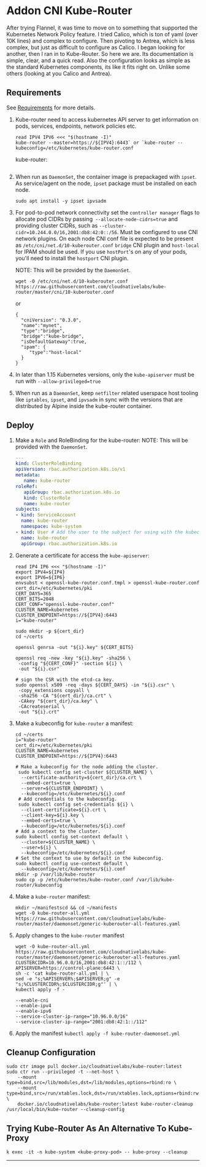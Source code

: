 # Addon CNI Kube-Router

After trying Flannel, it was time to move on to something that supported the
Kubernetes Network Policy feature. I tried Calico, which is ton of yaml (over
10K lines) and complex to configure. Then pivoting to Antrea, which is less
complex, but just as difficult to configure as Calico. I began looking for
another, then I ran in to Kube-Router. So here we are. Its documentation
is simple, clear, and a quick read. Also the configuration looks as simple
as the standard Kubernetes components, its like it fits right on. Unlike some
others (looking at you Calico and Antrea).

## Requirements

See [Requirements] for more details.

1. Kube-router need to access kubernetes API server to get information on pods,
   services, endpoints, network policies etc.
   ```shell
   read IPV4 IPV6 <<< "$(hostname -I)"
   kube-router --master=https://${IPV4}:6443` or `kube-router --kubeconfig=/etc/kubernetes/kube-router.conf
   ```
   kube-router:
   ```yaml
   
   ```
2. When run as `DaemonSet`, the container image is prepackaged with `ipset`.
   As service/agent on the node, `ipset` package must be installed
   on each node.

   ```shell
   sudo apt install -y ipset ipvsadm
   ```
3. For pod-to-pod network connectivity set the `controller manager` flags to
   allocate pod CIDRs by passing` --allocate-node-cidrs=true` and providing
   cluster CIDRs, such as `--cluster-cidr=10.244.0.0/16,2001:db8:42:0::/56`.
   Must be configured to use CNI network plugins. On each node CNI conf file is
   expected to be present as `/etc/cni/net.d/10-kuberouter.conf` `bridge` CNI
   plugin and `host-local` for IPAM should be used. If you use `hostPort`'s on
   any of your pods, you'll need to install the `hostport` CNI plugin.
   
   NOTE: This will be provided by the `DaemonSet`.
   ```shell
   wget -O /etc/cni/net.d/10-kuberouter.conf https://raw.githubusercontent.com/cloudnativelabs/kube-router/master/cni/10-kuberouter.conf
   ```
   or
   ```text
   {
     "cniVersion": "0.3.0",
     "name":"mynet",
     "type":"bridge",
     "bridge":"kube-bridge",
     "isDefaultGateway":true,
     "ipam": {
        "type":"host-local"
     }
   }
   ```
4. In later than 1.15 Kubernetes versions, only the `kube-apiserver` must be
   run with `--allow-privileged=true`
5. When run as a `DaemonSet`, keep `netfilter` related userspace host tooling
   like `iptables`, `ipset`, and `ipvsadm` in sync with the versions that are
   distributed by Alpine inside the kube-router container.

## Deploy

1. Make a `Role` and RoleBinding for the kube-router:
   NOTE: This will be provided with the `DaemonSet`.
   ```yaml
   ---
   kind: ClusterRoleBinding
   apiVersion: rbac.authorization.k8s.io/v1
   metadata:
      name: kube-router
   roleRef:
      apiGroup: rbac.authorization.k8s.io
      kind: ClusterRole
      name: kube-router
   subjects:
   - kind: ServiceAccount
     name: kube-router
     namespace: kube-system
   - kind: User # Add the user to the subject for using with the kubeconfig we generated.
     name: kube-router
     apiGroup: rbac.authorization.k8s.io
      ```
2. Generate a certificate for access the `kube-apiserver`:
   ```shell
   read IP4 IP6 <<< "$(hostname -I)"
   export IPV4=${IP4}
   export IPV6=${IP6}
   envsubst < openssl-kube-router.conf.tmpl > openssl-kube-router.conf
   cert_dir=/etc/kubernetes/pki
   CERT_DAYS=365
   CERT_BITS=2048
   CERT_CONF="openssl-kube-router.conf"
   CLUSTER_NAME=kubernetes
   CLUSTER_ENDPOINT=https://${IPV4}:6443
   i="kube-router"

   sudo mkdir -p ${cert_dir}
   cd ~/certs

   openssl genrsa -out "${i}.key" ${CERT_BITS}

   openssl req -new -key "${i}.key" -sha256 \
    -config "${CERT_CONF}" -section ${i} \
    -out "${i}.csr"

   # sign the CSR with the etcd-ca key.
   sudo openssl x509 -req -days ${CERT_DAYS} -in "${i}.csr" \
    -copy_extensions copyall \
    -sha256 -CA "${cert_dir}/ca.crt" \
    -CAkey "${cert_dir}/ca.key" \
    -CAcreateserial \
    -out "${i}.crt"
   ```
3. Make a kubeconfig for `kube-router` a manifest:
   ```shell
   cd ~/certs
   i="kube-router"
   cert_dir=/etc/kubernetes/pki
   CLUSTER_NAME=kubernetes
   CLUSTER_ENDPOINT=https://${IPV4}:6443

   # Make a kubeconfig for the node adding the cluster.
    sudo kubectl config set-cluster ${CLUSTER_NAME} \
     --certificate-authority=${cert_dir}/ca.crt \
     --embed-certs=true \
     --server=${CLUSTER_ENDPOINT} \
     --kubeconfig=/etc/kubernetes/${i}.conf
    # Add credentials to the kubeconfig.
    sudo kubectl config set-credentials ${i} \
     --client-certificate=${i}.crt \
     --client-key=${i}.key \
     --embed-certs=true \
     --kubeconfig=/etc/kubernetes/${i}.conf
   # Add a context to the cluster.
   sudo kubectl config set-context default \
     --cluster=${CLUSTER_NAME} \
     --user=${i} \
     --kubeconfig=/etc/kubernetes/${i}.conf
   # Set the context to use by default in the kubeconfig.
   sudo kubectl config use-context default \
     --kubeconfig=/etc/kubernetes/${i}.conf
   mkdir -p /var/lib/kube-router
   sudo cp -p /etc/kubernetes/kube-router.conf /var/lib/kube-router/kubeconfig
   ```
4. Make a `kube-router` manifest:
   ```shell
   mkdir ~/manifestscd && cd ~/manifests
   wget -O kube-router-all.yml https://raw.githubusercontent.com/cloudnativelabs/kube-router/master/daemonset/generic-kuberouter-all-features.yaml

   ```
5. Apply changes to the `kube-router` manifest
   ```text
   wget -O kube-router-all.yml https://raw.githubusercontent.com/cloudnativelabs/kube-router/master/daemonset/generic-kuberouter-all-features.yaml
   CLUSTERCIDR=10.96.0.0/16,2001:db8:42:1::/112 \
   APISERVER=https://control-plane:6443 \
   sh -c 'cat kube-router-all.yml | \
   sed -e "s;%APISERVER%;$APISERVER;g" -e "s;%CLUSTERCIDR%;$CLUSTERCIDR;g"' | \
   kubectl apply -f -

   --enable-cni
   --enable-ipv4
   --enable-ipv6
   --service-cluster-ip-range="10.96.0.0/16"
   --service-cluster-ip-range="2001:db8:42:1::/112"
   ```
6. Apply the manifest `kubectl apply -f kube-router-daemonset.yml`

## Cleanup Configuration

```shell
sudo ctr image pull docker.io/cloudnativelabs/kube-router:latest
sudo ctr run --privileged -t --net-host \
    --mount type=bind,src=/lib/modules,dst=/lib/modules,options=rbind:ro \
    --mount type=bind,src=/run/xtables.lock,dst=/run/xtables.lock,options=rbind:rw \
    docker.io/cloudnativelabs/kube-router:latest kube-router-cleanup /usr/local/bin/kube-router --cleanup-config
```

## Trying Kube-Router As An Alternative To Kube-Proxy

```shell
k exec -it -n kube-system <kube-proxy-pod> -- kube-proxy --cleanup
```
---

[Requirements]: https://www.kube-router.io/docs/user-guide/#requirements
